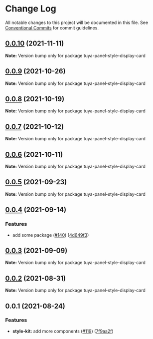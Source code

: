 # Change Log

All notable changes to this project will be documented in this file.
See [Conventional Commits](https://conventionalcommits.org) for commit guidelines.

## [0.0.10](https://github.com/tuya/tuya-panel-kit/compare/tuya-panel-style-display-card@0.0.9...tuya-panel-style-display-card@0.0.10) (2021-11-11)

**Note:** Version bump only for package tuya-panel-style-display-card





## [0.0.9](https://github.com/tuya/tuya-panel-kit/compare/tuya-panel-style-display-card@0.0.8...tuya-panel-style-display-card@0.0.9) (2021-10-26)

**Note:** Version bump only for package tuya-panel-style-display-card





## [0.0.8](https://github.com/tuya/tuya-panel-kit/compare/tuya-panel-style-display-card@0.0.6...tuya-panel-style-display-card@0.0.8) (2021-10-19)

**Note:** Version bump only for package tuya-panel-style-display-card





## [0.0.7](https://github.com/tuya/tuya-panel-kit/compare/tuya-panel-style-display-card@0.0.6...tuya-panel-style-display-card@0.0.7) (2021-10-12)

**Note:** Version bump only for package tuya-panel-style-display-card





## [0.0.6](https://github.com/tuya/tuya-panel-kit/compare/tuya-panel-style-display-card@0.0.5...tuya-panel-style-display-card@0.0.6) (2021-10-11)

**Note:** Version bump only for package tuya-panel-style-display-card





## [0.0.5](https://github.com/tuya/tuya-panel-kit/compare/tuya-panel-style-display-card@0.0.4...tuya-panel-style-display-card@0.0.5) (2021-09-23)

**Note:** Version bump only for package tuya-panel-style-display-card





## [0.0.4](https://github.com/tuya/tuya-panel-kit/compare/tuya-panel-style-display-card@0.0.3...tuya-panel-style-display-card@0.0.4) (2021-09-14)


### Features

* add some package ([#140](https://github.com/tuya/tuya-panel-kit/issues/140)) ([4d649f3](https://github.com/tuya/tuya-panel-kit/commit/4d649f3020ac96bc9aa16c0d27f925b13244317c))





## [0.0.3](https://github.com/tuya/tuya-panel-kit/compare/tuya-panel-style-display-card@0.0.2...tuya-panel-style-display-card@0.0.3) (2021-09-09)

**Note:** Version bump only for package tuya-panel-style-display-card





## [0.0.2](https://github.com/tuya/tuya-panel-kit/compare/tuya-panel-style-display-card@0.0.1...tuya-panel-style-display-card@0.0.2) (2021-08-31)

**Note:** Version bump only for package tuya-panel-style-display-card





## 0.0.1 (2021-08-24)


### Features

* **style-kit:** add more components ([#119](https://github.com/tuya/tuya-panel-kit/issues/119)) ([7f9aa2f](https://github.com/tuya/tuya-panel-kit/commit/7f9aa2fecf01c73760eeb88fcc09703ccef3afca))
